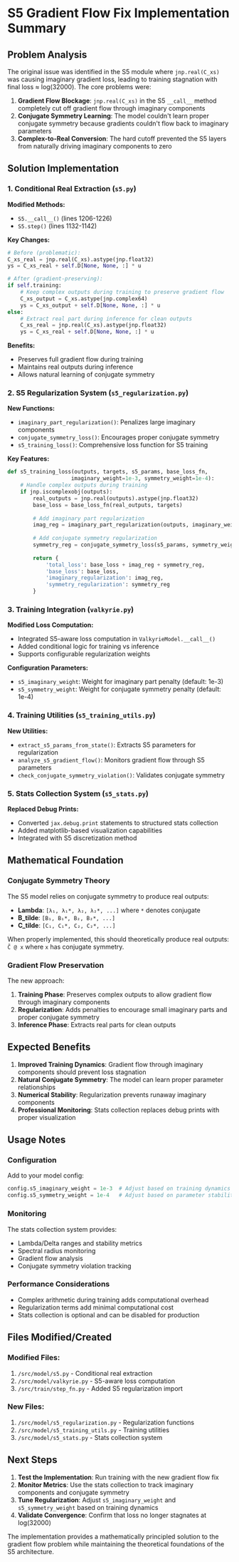 # S5 Gradient Flow Fix Implementation Summary

## Problem Analysis

The original issue was identified in the S5 module where `jnp.real(C_xs)` was causing imaginary gradient loss, leading to training stagnation with final loss ≈ log(32000). The core problems were:

1. **Gradient Flow Blockage**: `jnp.real(C_xs)` in the S5 `__call__` method completely cut off gradient flow through imaginary components
2. **Conjugate Symmetry Learning**: The model couldn't learn proper conjugate symmetry because gradients couldn't flow back to imaginary parameters
3. **Complex-to-Real Conversion**: The hard cutoff prevented the S5 layers from naturally driving imaginary components to zero

## Solution Implementation

### 1. Conditional Real Extraction (`s5.py`)

**Modified Methods:**
- `S5.__call__()` (lines 1206-1226)
- `S5.step()` (lines 1132-1142)

**Key Changes:**
```python
# Before (problematic):
C_xs_real = jnp.real(C_xs).astype(jnp.float32)
ys = C_xs_real + self.D[None, None, :] * u

# After (gradient-preserving):
if self.training:
    # Keep complex outputs during training to preserve gradient flow
    C_xs_output = C_xs.astype(jnp.complex64)
    ys = C_xs_output + self.D[None, None, :] * u
else:
    # Extract real part during inference for clean outputs
    C_xs_real = jnp.real(C_xs).astype(jnp.float32)
    ys = C_xs_real + self.D[None, None, :] * u
```

**Benefits:**
- Preserves full gradient flow during training
- Maintains real outputs during inference
- Allows natural learning of conjugate symmetry

### 2. S5 Regularization System (`s5_regularization.py`)

**New Functions:**
- `imaginary_part_regularization()`: Penalizes large imaginary components
- `conjugate_symmetry_loss()`: Encourages proper conjugate symmetry
- `s5_training_loss()`: Comprehensive loss function for S5 training

**Key Features:**
```python
def s5_training_loss(outputs, targets, s5_params, base_loss_fn, 
                    imaginary_weight=1e-3, symmetry_weight=1e-4):
    # Handle complex outputs during training
    if jnp.iscomplexobj(outputs):
        real_outputs = jnp.real(outputs).astype(jnp.float32)
        base_loss = base_loss_fn(real_outputs, targets)
        
        # Add imaginary part regularization
        imag_reg = imaginary_part_regularization(outputs, imaginary_weight)
        
        # Add conjugate symmetry regularization
        symmetry_reg = conjugate_symmetry_loss(s5_params, symmetry_weight)
        
        return {
            'total_loss': base_loss + imag_reg + symmetry_reg,
            'base_loss': base_loss,
            'imaginary_regularization': imag_reg,
            'symmetry_regularization': symmetry_reg
        }
```

### 3. Training Integration (`valkyrie.py`)

**Modified Loss Computation:**
- Integrated S5-aware loss computation in `ValkyrieModel.__call__()`
- Added conditional logic for training vs inference
- Supports configurable regularization weights

**Configuration Parameters:**
- `s5_imaginary_weight`: Weight for imaginary part penalty (default: 1e-3)
- `s5_symmetry_weight`: Weight for conjugate symmetry penalty (default: 1e-4)

### 4. Training Utilities (`s5_training_utils.py`)

**New Utilities:**
- `extract_s5_params_from_state()`: Extracts S5 parameters for regularization
- `analyze_s5_gradient_flow()`: Monitors gradient flow through S5 parameters
- `check_conjugate_symmetry_violation()`: Validates conjugate symmetry

### 5. Stats Collection System (`s5_stats.py`)

**Replaced Debug Prints:**
- Converted `jax.debug.print` statements to structured stats collection
- Added matplotlib-based visualization capabilities
- Integrated with S5 discretization method

## Mathematical Foundation

### Conjugate Symmetry Theory
The S5 model relies on conjugate symmetry to produce real outputs:
- **Lambda**: `[λ₁, λ₁*, λ₂, λ₂*, ...]` where `*` denotes conjugate
- **B_tilde**: `[B₁, B₁*, B₂, B₂*, ...]`
- **C_tilde**: `[C₁, C₁*, C₂, C₂*, ...]`

When properly implemented, this should theoretically produce real outputs: `C̃ @ x` where `x` has conjugate symmetry.

### Gradient Flow Preservation
The new approach:
1. **Training Phase**: Preserves complex outputs to allow gradient flow through imaginary components
2. **Regularization**: Adds penalties to encourage small imaginary parts and proper conjugate symmetry
3. **Inference Phase**: Extracts real parts for clean outputs

## Expected Benefits

1. **Improved Training Dynamics**: Gradient flow through imaginary components should prevent loss stagnation
2. **Natural Conjugate Symmetry**: The model can learn proper parameter relationships
3. **Numerical Stability**: Regularization prevents runaway imaginary components
4. **Professional Monitoring**: Stats collection replaces debug prints with proper visualization

## Usage Notes

### Configuration
Add to your model config:
```python
config.s5_imaginary_weight = 1e-3  # Adjust based on training dynamics
config.s5_symmetry_weight = 1e-4   # Adjust based on parameter stability
```

### Monitoring
The stats collection system provides:
- Lambda/Delta ranges and stability metrics
- Spectral radius monitoring
- Gradient flow analysis
- Conjugate symmetry violation tracking

### Performance Considerations
- Complex arithmetic during training adds computational overhead
- Regularization terms add minimal computational cost
- Stats collection is optional and can be disabled for production

## Files Modified/Created

### Modified Files:
1. `/src/model/s5.py` - Conditional real extraction
2. `/src/model/valkyrie.py` - S5-aware loss computation
3. `/src/train/step_fn.py` - Added S5 regularization import

### New Files:
1. `/src/model/s5_regularization.py` - Regularization functions
2. `/src/model/s5_training_utils.py` - Training utilities
3. `/src/model/s5_stats.py` - Stats collection system

## Next Steps

1. **Test the Implementation**: Run training with the new gradient flow fix
2. **Monitor Metrics**: Use the stats collection to track imaginary components and conjugate symmetry
3. **Tune Regularization**: Adjust `s5_imaginary_weight` and `s5_symmetry_weight` based on training dynamics
4. **Validate Convergence**: Confirm that loss no longer stagnates at log(32000)

The implementation provides a mathematically principled solution to the gradient flow problem while maintaining the theoretical foundations of the S5 architecture.